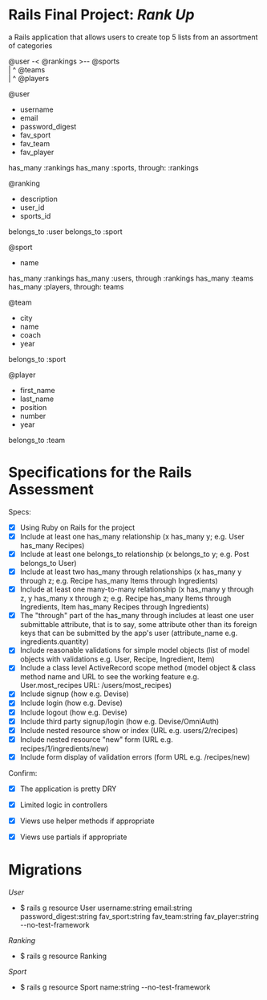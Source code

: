 # Rails Final Project: *Rank Up*
a Rails application that allows users to create top 5 lists
from an assortment of categories


@user       -<      @rankings     >--     @sports       
                                             |
                                             ^
                                          @teams       
                                             |
                                             ^
                                         @players

@user
* username
* email
* password_digest
* fav_sport
* fav_team
* fav_player

has_many :rankings
has_many :sports, through: :rankings


@ranking
* description
* user_id
* sports_id

belongs_to :user
belongs_to :sport


@sport
* name

has_many :rankings
has_many :users, through :rankings
has_many :teams
has_many :players, through: teams


@team
* city
* name
* coach
* year

belongs_to :sport


@player
* first_name
* last_name
* position
* number
* year

belongs_to :team


# Specifications for the Rails Assessment
Specs:
- [x] Using Ruby on Rails for the project
- [x] Include at least one has_many relationship (x has_many y; e.g. User has_many Recipes)
- [x] Include at least one belongs_to relationship (x belongs_to y; e.g. Post belongs_to User)
- [x] Include at least two has_many through relationships (x has_many y through z; e.g. Recipe has_many Items through Ingredients)
- [x] Include at least one many-to-many relationship (x has_many y through z, y has_many x through z; e.g. Recipe has_many Items through Ingredients, Item has_many Recipes through Ingredients)
- [x] The "through" part of the has_many through includes at least one user submittable attribute, that is to say, some attribute other than its foreign keys that can be submitted by the app's user (attribute_name e.g. ingredients.quantity)
- [x] Include reasonable validations for simple model objects (list of model objects with validations e.g. User, Recipe, Ingredient, Item)
- [x] Include a class level ActiveRecord scope method (model object & class method name and URL to see the working feature e.g. User.most_recipes URL: /users/most_recipes)
- [x] Include signup (how e.g. Devise)
- [x] Include login (how e.g. Devise)
- [x] Include logout (how e.g. Devise)
- [x] Include third party signup/login (how e.g. Devise/OmniAuth)
- [x] Include nested resource show or index (URL e.g. users/2/recipes)
- [x] Include nested resource "new" form (URL e.g. recipes/1/ingredients/new)
- [x] Include form display of validation errors (form URL e.g. /recipes/new)

Confirm:
- [x] The application is pretty DRY
- [x] Limited logic in controllers
- [x] Views use helper methods if appropriate
- [x] Views use partials if appropriate


# Migrations

*User*
* $ rails g resource User username:string email:string password_digest:string fav_sport:string fav_team:string fav_player:string --no-test-framework

*Ranking*
* $ rails g resource Ranking

*Sport*
* $ rails g resource Sport name:string --no-test-framework
